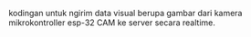 kodingan untuk ngirim data visual berupa gambar dari kamera mikrokontroller esp-32 CAM ke server secara realtime.
